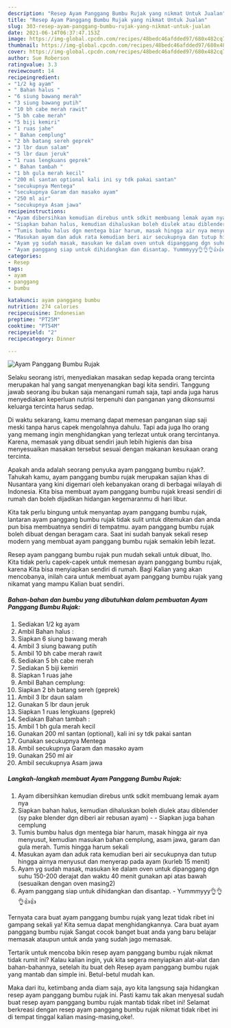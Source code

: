 ```yaml
---
description: "Resep Ayam Panggang Bumbu Rujak yang nikmat Untuk Jualan"
title: "Resep Ayam Panggang Bumbu Rujak yang nikmat Untuk Jualan"
slug: 303-resep-ayam-panggang-bumbu-rujak-yang-nikmat-untuk-jualan
date: 2021-06-14T06:37:47.153Z
image: https://img-global.cpcdn.com/recipes/48bedc46afdded97/680x482cq70/ayam-panggang-bumbu-rujak-foto-resep-utama.jpg
thumbnail: https://img-global.cpcdn.com/recipes/48bedc46afdded97/680x482cq70/ayam-panggang-bumbu-rujak-foto-resep-utama.jpg
cover: https://img-global.cpcdn.com/recipes/48bedc46afdded97/680x482cq70/ayam-panggang-bumbu-rujak-foto-resep-utama.jpg
author: Sue Roberson
ratingvalue: 3.3
reviewcount: 14
recipeingredient:
- "1/2 kg ayam"
- " Bahan halus "
- "6 siung bawang merah"
- "3 siung bawang putih"
- "10 bh cabe merah rawit"
- "5 bh cabe merah"
- "5 biji kemiri"
- "1 ruas jahe"
- " Bahan cemplung"
- "2 bh batang sereh geprek"
- "3 lbr daun salam"
- "5 lbr daun jeruk"
- "1 ruas lengkuans geprek"
- " Bahan tambah "
- "1 bh gula merah kecil"
- "200 ml santan optional kali ini sy tdk pakai santan"
- "secukupnya Mentega"
- "secukupnya Garam dan masako ayam"
- "250 ml air"
- "secukupnya Asam jawa"
recipeinstructions:
- "Ayam dibersihkan kemudian direbus untk sdkit membuang lemak ayam nya"
- "Siapkan bahan halus, kemudian dihaluskan boleh diulek atau diblender (sy pake blender dgn diberi air rebusan ayam)  Siapkan juga bahan cemplung"
- "Tumis bumbu halus dgn mentega biar harum, masak hingga air nya menyusut, kemudian masukan bahan cemplung, asam jawa, garam dan gula merah. Tumis hingga harum sekali"
- "Masukan ayam dan aduk rata kemudian beri air secukupnya dan tutup hingga airnya menyusut dan menyerap pada ayam (kurleb 15 menit)"
- "Ayam yg sudah masak, masukan ke dalam oven untuk dipanggang dgn suhu 150-200 derajat dan waktu 40 menit gunakan api atas bawah (sesuaikan dengan oven masing2)"
- "Ayam panggang siap untuk dihidangkan dan disantap. Yummmyyy👌👌👌👍👍"
categories:
- Resep
tags:
- ayam
- panggang
- bumbu

katakunci: ayam panggang bumbu 
nutrition: 274 calories
recipecuisine: Indonesian
preptime: "PT25M"
cooktime: "PT54M"
recipeyield: "2"
recipecategory: Dinner

---
```



![Ayam Panggang Bumbu Rujak](https://img-global.cpcdn.com/recipes/48bedc46afdded97/680x482cq70/ayam-panggang-bumbu-rujak-foto-resep-utama.jpg)

Selaku seorang istri, menyediakan masakan sedap kepada orang tercinta merupakan hal yang sangat menyenangkan bagi kita sendiri. Tanggung jawab seorang ibu bukan saja menangani rumah saja, tapi anda juga harus menyediakan keperluan nutrisi terpenuhi dan panganan yang dikonsumsi keluarga tercinta harus sedap.

Di waktu  sekarang, kamu memang dapat memesan panganan siap saji meski tanpa harus capek mengolahnya dahulu. Tapi ada juga lho orang yang memang ingin menghidangkan yang terlezat untuk orang tercintanya. Karena, memasak yang dibuat sendiri jauh lebih higienis dan bisa menyesuaikan masakan tersebut sesuai dengan makanan kesukaan orang tercinta. 



Apakah anda adalah seorang penyuka ayam panggang bumbu rujak?. Tahukah kamu, ayam panggang bumbu rujak merupakan sajian khas di Nusantara yang kini digemari oleh kebanyakan orang di berbagai wilayah di Indonesia. Kita bisa membuat ayam panggang bumbu rujak kreasi sendiri di rumah dan boleh dijadikan hidangan kegemaranmu di hari libur.

Kita tak perlu bingung untuk menyantap ayam panggang bumbu rujak, lantaran ayam panggang bumbu rujak tidak sulit untuk ditemukan dan anda pun bisa membuatnya sendiri di tempatmu. ayam panggang bumbu rujak boleh dibuat dengan beragam cara. Saat ini sudah banyak sekali resep modern yang membuat ayam panggang bumbu rujak semakin lebih lezat.

Resep ayam panggang bumbu rujak pun mudah sekali untuk dibuat, lho. Kita tidak perlu capek-capek untuk memesan ayam panggang bumbu rujak, karena Kita bisa menyiapkan sendiri di rumah. Bagi Kalian yang akan mencobanya, inilah cara untuk membuat ayam panggang bumbu rujak yang nikamat yang mampu Kalian buat sendiri.

<!--inarticleads1-->

##### Bahan-bahan dan bumbu yang dibutuhkan dalam pembuatan Ayam Panggang Bumbu Rujak:

1. Sediakan 1/2 kg ayam
1. Ambil  Bahan halus :
1. Siapkan 6 siung bawang merah
1. Ambil 3 siung bawang putih
1. Ambil 10 bh cabe merah rawit
1. Sediakan 5 bh cabe merah
1. Sediakan 5 biji kemiri
1. Siapkan 1 ruas jahe
1. Ambil  Bahan cemplung:
1. Siapkan 2 bh batang sereh (geprek)
1. Ambil 3 lbr daun salam
1. Gunakan 5 lbr daun jeruk
1. Siapkan 1 ruas lengkuans (geprek)
1. Sediakan  Bahan tambah :
1. Ambil 1 bh gula merah kecil
1. Gunakan 200 ml santan (optional), kali ini sy tdk pakai santan
1. Gunakan secukupnya Mentega
1. Ambil secukupnya Garam dan masako ayam
1. Gunakan 250 ml air
1. Ambil secukupnya Asam jawa




<!--inarticleads2-->

##### Langkah-langkah membuat Ayam Panggang Bumbu Rujak:

1. Ayam dibersihkan kemudian direbus untk sdkit membuang lemak ayam nya
1. Siapkan bahan halus, kemudian dihaluskan boleh diulek atau diblender (sy pake blender dgn diberi air rebusan ayam) -  - Siapkan juga bahan cemplung
1. Tumis bumbu halus dgn mentega biar harum, masak hingga air nya menyusut, kemudian masukan bahan cemplung, asam jawa, garam dan gula merah. Tumis hingga harum sekali
1. Masukan ayam dan aduk rata kemudian beri air secukupnya dan tutup hingga airnya menyusut dan menyerap pada ayam (kurleb 15 menit)
1. Ayam yg sudah masak, masukan ke dalam oven untuk dipanggang dgn suhu 150-200 derajat dan waktu 40 menit gunakan api atas bawah (sesuaikan dengan oven masing2)
1. Ayam panggang siap untuk dihidangkan dan disantap. - Yummmyyy👌👌👌👍👍




Ternyata cara buat ayam panggang bumbu rujak yang lezat tidak ribet ini gampang sekali ya! Kita semua dapat menghidangkannya. Cara buat ayam panggang bumbu rujak Sangat cocok banget buat anda yang baru belajar memasak ataupun untuk anda yang sudah jago memasak.

Tertarik untuk mencoba bikin resep ayam panggang bumbu rujak nikmat tidak rumit ini? Kalau kalian ingin, yuk kita segera menyiapkan alat-alat dan bahan-bahannya, setelah itu buat deh Resep ayam panggang bumbu rujak yang mantab dan simple ini. Betul-betul mudah kan. 

Maka dari itu, ketimbang anda diam saja, ayo kita langsung saja hidangkan resep ayam panggang bumbu rujak ini. Pasti kamu tak akan menyesal sudah buat resep ayam panggang bumbu rujak mantab tidak ribet ini! Selamat berkreasi dengan resep ayam panggang bumbu rujak nikmat tidak ribet ini di tempat tinggal kalian masing-masing,oke!.


